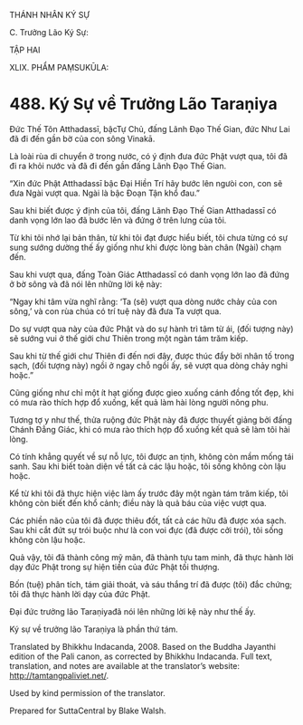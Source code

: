 THÁNH NHÂN KÝ SỰ

C. Trưởng Lão Ký Sự:

TẬP HAI

XLIX. PHẨM PAṂSUKŪLA:

# 488\. Ký Sự về Trưởng Lão Taraṇiya

Đức Thế Tôn Atthadassī, bậcTự Chủ, đấng Lãnh Đạo Thế Gian, đức Như Lai đã đi đến gần bờ của con sông Vinakā.

Là loài rùa di chuyển ở trong nước, có ý định đưa đức Phật vượt qua, tôi đã đi ra khỏi nước và đã đi đến gần đấng Lãnh Đạo Thế Gian.

“Xin đức Phật Atthadassī bậc Đại Hiền Trí hãy bước lên ngưòi con, con sẽ đưa Ngài vượt qua. Ngài là bậc Đoạn Tận khổ đau.”

Sau khi biết được ý định của tôi, đấng Lãnh Đạo Thế Gian Atthadassī có danh vọng lớn lao đã bước lên và đứng ở trên lưng của tôi.

Từ khi tôi nhớ lại bản thân, từ khi tôi đạt được hiểu biết, tôi chưa từng có sự sung sướng dường thế ấy giống như khi được lòng bàn chân (Ngài) chạm đến.

Sau khi vượt qua, đấng Toàn Giác Atthadassī có danh vọng lớn lao đã đứng ở bờ sông và đã nói lên những lời kệ này:

“Ngay khi tâm vừa nghĩ rằng: ‘Ta (sẽ) vượt qua dòng nước chảy của con sông,’ và con rùa chúa có trí tuệ này đã đưa Ta vượt qua.

Do sự vượt qua này của đức Phật và do sự hành trì tâm từ ái, (đối tượng này) sẽ sướng vui ở thế giới chư Thiên trong một ngàn tám trăm kiếp.

Sau khi từ thế giới chư Thiên đi đến nơi đây, được thúc đẩy bởi nhân tố trong sạch, (đối tượng này) ngồi ở ngay chỗ ngồi ấy, sẽ vượt qua dòng chảy nghi hoặc.”

Cũng giống như chỉ một ít hạt giống được gieo xuống cánh đồng tốt đẹp, khi có mưa rào thích hợp đổ xuống, kết quả làm hài lòng người nông phu.

Tương tợ y như thế, thửa ruộng đức Phật này đã được thuyết giảng bởi đấng Chánh Đẳng Giác, khi có mưa rào thích hợp đổ xuống kết quả sẽ làm tôi hài lòng.

Có tính khẳng quyết về sự nỗ lực, tôi được an tịnh, không còn mầm mống tái sanh. Sau khi biết toàn diện về tất cả các lậu hoặc, tôi sống không còn lậu hoặc.

Kể từ khi tôi đã thực hiện việc làm ấy trước đây một ngàn tám trăm kiếp, tôi không còn biết đến khổ cảnh; điều này là quả báu của việc vượt qua.

Các phiền não của tôi đã được thiêu đốt, tất cả các hữu đã được xóa sạch. Sau khi cắt đứt sự trói buộc như là con voi đực (đã được cởi trói), tôi sống không còn lậu hoặc.

Quả vậy, tôi đã thành công mỹ mãn, đã thành tựu tam minh, đã thực hành lời dạy đức Phật trong sự hiện tiền của đức Phật tối thượng.

Bốn (tuệ) phân tích, tám giải thoát, và sáu thắng trí đã được (tôi) đắc chứng; tôi đã thực hành lời dạy của đức Phật.

Đại đức trưởng lão Taraṇiyađã nói lên những lời kệ này như thế ấy.

Ký sự về trưởng lão Taraṇiya là phần thứ tám.

Translated by Bhikkhu Indacanda, 2008. Based on the Buddha Jayanthi edition of the Pali canon, as corrected by Bhikkhu Indacanda. Full text, translation, and notes are available at the translator’s website: http://tamtangpaliviet.net/.

Used by kind permission of the translator.

Prepared for SuttaCentral by Blake Walsh.